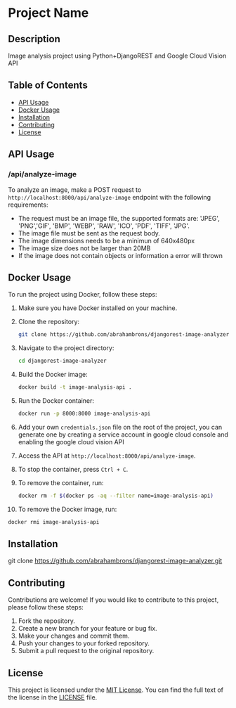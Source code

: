# Project Name

## Description

Image analysis project using Python+DjangoREST and Google Cloud Vision API

## Table of Contents

- [API Usage](#api-usage)
- [Docker Usage](#docker-usage)
- [Installation](#installation)
- [Contributing](#contributing)
- [License](#license)

## API Usage

### /api/analyze-image

To analyze an image, make a POST request to `http://localhost:8000/api/analyze-image` endpoint with the following requirements:

- The request must be an image file, the supported formats are: 'JPEG', 'PNG','GIF', 'BMP', 'WEBP', 'RAW', 'ICO', 'PDF', 'TIFF', 'JPG'.
- The image file must be sent as the request body.
- The image dimensions needs to be a minimun of 640x480px
- The image size does not be larger than 20MB
- If the image does not contain objects or information a error will thrown

## Docker Usage

To run the project using Docker, follow these steps:

1. Make sure you have Docker installed on your machine.

2. Clone the repository:

   ```bash
   git clone https://github.com/abrahambrons/djangorest-image-analyzer.git
   ```

3. Navigate to the project directory:

   ```bash
   cd djangorest-image-analyzer
   ```

4. Build the Docker image:

   ```bash
   docker build -t image-analysis-api .
   ```

5. Run the Docker container:

   ```bash
   docker run -p 8000:8000 image-analysis-api
   ```

6. Add your own `credentials.json` file on the root of the project, you can generate one by creating a service account in google cloud console and enabling the google cloud vision API

7. Access the API at `http://localhost:8000/api/analyze-image`.

8. To stop the container, press `Ctrl + C`.

9. To remove the container, run:

   ```bash
   docker rm -f $(docker ps -aq --filter name=image-analysis-api)
   ```

10. To remove the Docker image, run:

```bash
docker rmi image-analysis-api
```

## Installation

git clone https://github.com/abrahambrons/djangorest-image-analyzer.git

## Contributing

Contributions are welcome! If you would like to contribute to this project, please follow these steps:

1. Fork the repository.
2. Create a new branch for your feature or bug fix.
3. Make your changes and commit them.
4. Push your changes to your forked repository.
5. Submit a pull request to the original repository.

## License

This project is licensed under the [MIT License](https://opensource.org/licenses/MIT). You can find the full text of the license in the [LICENSE](LICENSE) file.
